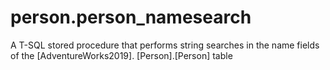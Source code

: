 # person.person_namesearch
A T-SQL stored procedure that performs string searches in the name fields of the [AdventureWorks2019]. [Person].[Person] table
